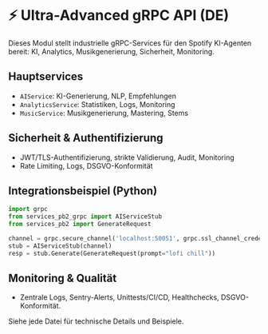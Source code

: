 # ⚡️ Ultra-Advanced gRPC API (DE)

Dieses Modul stellt industrielle gRPC-Services für den Spotify KI-Agenten bereit: KI, Analytics, Musikgenerierung, Sicherheit, Monitoring.

## Hauptservices
- `AIService`: KI-Generierung, NLP, Empfehlungen
- `AnalyticsService`: Statistiken, Logs, Monitoring
- `MusicService`: Musikgenerierung, Mastering, Stems

## Sicherheit & Authentifizierung
- JWT/TLS-Authentifizierung, strikte Validierung, Audit, Monitoring
- Rate Limiting, Logs, DSGVO-Konformität

## Integrationsbeispiel (Python)
```python
import grpc
from services_pb2_grpc import AIServiceStub
from services_pb2 import GenerateRequest

channel = grpc.secure_channel('localhost:50051', grpc.ssl_channel_credentials())
stub = AIServiceStub(channel)
resp = stub.Generate(GenerateRequest(prompt="lofi chill"))
```

## Monitoring & Qualität
- Zentrale Logs, Sentry-Alerts, Unittests/CI/CD, Healthchecks, DSGVO-Konformität.

Siehe jede Datei für technische Details und Beispiele.


